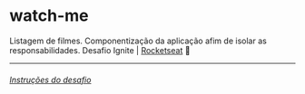 # watch-me
Listagem de filmes. Componentização da aplicação afim de isolar as responsabilidades. Desafio Ignite | [Rocketseat](https://rocketseat.com.br/) :rocket:


---
###### [Instruções do desafio](https://www.notion.so/Desafio-02-Componentizando-a-aplica-o-b9f0f025c95b437699d0c3115f55b0f1)

